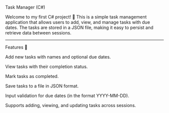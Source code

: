 Task Manager (C#)

Welcome to my first C# project! 🎉
This is a simple task management application that allows users to add, view, and manage tasks with due dates. The tasks are stored in a JSON file, making it easy to persist and retrieve data between sessions.


---

Features 🎯

Add new tasks with names and optional due dates.

View tasks with their completion status.

Mark tasks as completed.

Save tasks to a file in JSON format.

Input validation for due dates (in the format YYYY-MM-DD).

Supports adding, viewing, and updating tasks across sessions.

